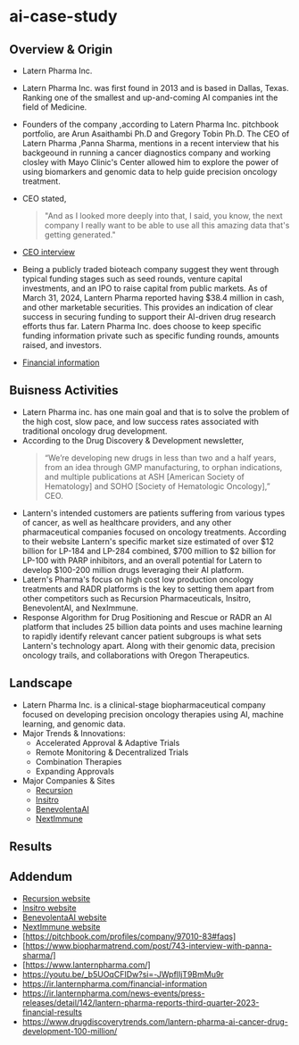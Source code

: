 # ai-case-study

## Overview & Origin

* Latern Pharma Inc.
* Latern Pharma Inc. was first found in 2013 and is based in Dallas, Texas. Ranking one of the smallest and up-and-coming AI companies int the field of Medicine.
* Founders of the company ,according to Latern Pharma Inc. pitchbook portfolio, are Arun Asaithambi Ph.D and Gregory Tobin Ph.D. The CEO of Latern Pharma ,Panna Sharma, mentions in a recent interview that his backgeound in running a cancer diagnostics company and working closley with Mayo Clinic's Center allowed him to explore the power of using biomarkers and genomic data to help guide precision oncology treatment. 
* CEO stated,
   >"And as I looked more deeply into that, I said, you know, the next company I really want to be able to use all this amazing data that's getting generated."
* [CEO interview](https://youtu.be/_b5UOqCFIDw?si=-JWpflIjT9BmMu9r)
   
* Being a publicly traded bioteach company suggest they went through typical funding stages such as seed rounds, venture capital investments, and an IPO to raise capital from public markets. As of March 31, 2024, Lantern Pharma reported having $38.4 million in cash, and other marketable securities. This provides an indication of clear success in securing funding to support their AI-driven drug research efforts thus far. Latern Pharma Inc. does choose to keep specific funding information private such as specific funding rounds, amounts raised, and investors. 
*  [Financial information](https://ir.lanternpharma.com/financial-information)

## Buisness Activities

* Latern Pharma inc. has one main goal and that is to solve the problem of the high cost, slow pace, and low success rates associated with traditional oncology drug development. 
* According to the Drug Discovery & Development newsletter,
  >“We’re developing new drugs in less than two and a half years, from an idea through GMP manufacturing, to orphan indications, and multiple publications at ASH [American Society of Hematology] and SOHO [Society of Hematologic Oncology],” CEO.
* Lantern's intended customers are patients suffering from various types of cancer, as well as healthcare providers, and any other pharmaceutical companies focused on oncology treatments. According to their website Lantern's specific market size estimated of over $12 billion for LP-184 and LP-284 combined, $700 million to $2 billion for LP-100 with PARP inhibitors, and an overall potential for Latern to develop $100-200 million drugs leveraging their AI platform.
* Latern's Pharma's focus on high cost low production oncology treatments and RADR platforms is the key to setting them apart from other competitors such as Recursion Pharmaceuticals, Insitro, BenevolentAI, and NexImmune.
*   Response Algorithm for Drug Positioning and Rescue or RADR an AI platform that includes 25 billion data points and uses machine learning to rapidly identify relevant cancer patient subgroups is what sets Lantern's technology apart. Along with their genomic data, precision oncology trails, and collaborations with Oregon Therapeutics.

## Landscape 

* Latern Pharma Inc. is a clinical-stage biopharmaceutical company focused on developing precision oncology therapies using AI, machine learning, and genomic data.
* Major Trends & Innovations:
  - Accelerated Approval & Adaptive Trials
  - Remote Monitoring & Decentralized Trials
  - Combination Therapies
  - Expanding Approvals
* Major Companies & Sites
  - [Recursion](https://www.recursion.com/)
  - [Insitro](https://www.insitro.com/)
  - [BenevolentaAI](https://www.benevolent.com/)
  - [NextImmune](https://neximmune.com/)

## Results 










## Addendum 
* [Recursion website](https://www.recursion.com/)
* [Insitro website](https://www.insitro.com/)
* [BenevolentaAI website](https://www.benevolent.com/)
* [NextImmune website](https://neximmune.com/)
* [https://pitchbook.com/profiles/company/97010-83#faqs]
* [https://www.biopharmatrend.com/post/743-interview-with-panna-sharma/]
* [https://www.lanternpharma.com/]
* https://youtu.be/_b5UOqCFIDw?si=-JWpflIjT9BmMu9r
* https://ir.lanternpharma.com/financial-information
* https://ir.lanternpharma.com/news-events/press-releases/detail/142/lantern-pharma-reports-third-quarter-2023-financial-results
* https://www.drugdiscoverytrends.com/lantern-pharma-ai-cancer-drug-development-100-million/
